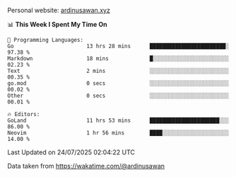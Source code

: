 Personal website: [ardinusawan.xyz](https://ardinusawan.xyz)

<!--START_SECTION:waka-->
📊 **This Week I Spent My Time On** 

```text
💬 Programming Languages: 
Go                       13 hrs 28 mins      ████████████████████████░   97.38 % 
Markdown                 18 mins             █░░░░░░░░░░░░░░░░░░░░░░░░   02.23 % 
Text                     2 mins              ░░░░░░░░░░░░░░░░░░░░░░░░░   00.35 % 
go.mod                   0 secs              ░░░░░░░░░░░░░░░░░░░░░░░░░   00.02 % 
Other                    0 secs              ░░░░░░░░░░░░░░░░░░░░░░░░░   00.01 % 

🔥 Editors: 
GoLand                   11 hrs 53 mins      ██████████████████████░░░   86.00 % 
Neovim                   1 hr 56 mins        ████░░░░░░░░░░░░░░░░░░░░░   14.00 % 
```


 Last Updated on 24/07/2025 02:04:22 UTC
<!--END_SECTION:waka-->
Data taken from https://wakatime.com/@ardinusawan
